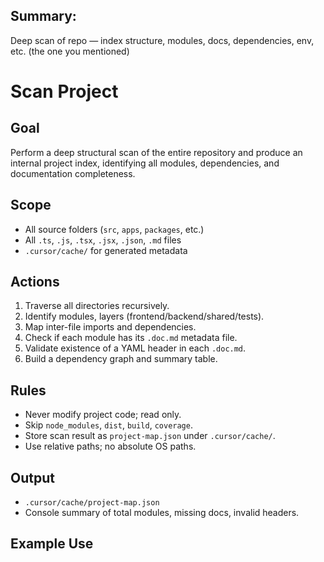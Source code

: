 ## Summary: 
Deep scan of repo — index structure, modules, docs, dependencies, env, etc. (the one you mentioned)


# Scan Project

## Goal
Perform a deep structural scan of the entire repository and produce an internal project index, identifying all modules, dependencies, and documentation completeness.

## Scope
- All source folders (`src`, `apps`, `packages`, etc.)
- All `.ts`, `.js`, `.tsx`, `.jsx`, `.json`, `.md` files
- `.cursor/cache/` for generated metadata

## Actions
1. Traverse all directories recursively.
2. Identify modules, layers (frontend/backend/shared/tests).
3. Map inter-file imports and dependencies.
4. Check if each module has its `.doc.md` metadata file.
5. Validate existence of a YAML header in each `.doc.md`.
6. Build a dependency graph and summary table.

## Rules
- Never modify project code; read only.
- Skip `node_modules`, `dist`, `build`, `coverage`.
- Store scan result as `project-map.json` under `.cursor/cache/`.
- Use relative paths; no absolute OS paths.

## Output
- `.cursor/cache/project-map.json`
- Console summary of total modules, missing docs, invalid headers.

## Example Use
